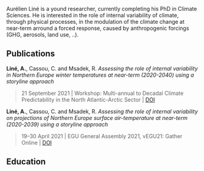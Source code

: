 Aurélien Liné is a yound researcher, currently completing his PhD in Climate Sciences.
He is interested in the role of internal variability of climate, through physical processes, in the modulation of the climate change at near-term arround a forced response, caused by anthropogenic forcings (GHG, aerosols, land use, ..).

## Publications

**Liné, A.**, Cassou, C. and Msadek, R. *Assessing the role of internal variability in Northern Europe winter temperatures at near-term (2020-2040) using a storyline approach*
> 21 September 2021 | Workshop: Multi-annual to Decadal Climate Predictability in the North Atlantic-Arctic Sector | [DOI](doi:10.5281/ZENODO.5543500)

**Liné, A.**, Cassou, C. and Msadek, R. *Assessing the role of internal variability on projections of Northern Europe surface air-temperature at near-term (2020-2039) using a storyline approach*
> 19–30 April 2021 | EGU General Assembly 2021, vEGU21: Gather Online | [DOI](doi:10.5194/egusphere-egu21-15177)

## Education
